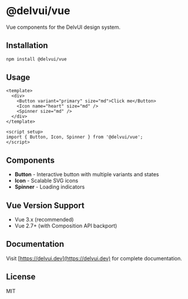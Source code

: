 # @delvui/vue

Vue components for the DelvUI design system.

## Installation

```bash
npm install @delvui/vue
```

## Usage

```vue
<template>
  <div>
    <Button variant="primary" size="md">Click me</Button>
    <Icon name="heart" size="md" />
    <Spinner size="md" />
  </div>
</template>

<script setup>
import { Button, Icon, Spinner } from '@delvui/vue';
</script>
```

## Components

- **Button** - Interactive button with multiple variants and states
- **Icon** - Scalable SVG icons  
- **Spinner** - Loading indicators

## Vue Version Support

- Vue 3.x (recommended)
- Vue 2.7+ (with Composition API backport)

## Documentation

Visit [https://delvui.dev](https://delvui.dev) for complete documentation.

## License

MIT
